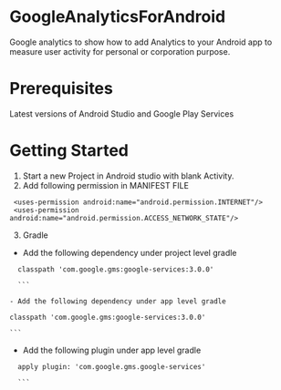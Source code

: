 # GoogleAnalyticsForAndroid
Google analytics to show how to add Analytics to your Android app to measure user activity for personal or corporation purpose.

# Prerequisites
Latest versions of Android Studio and Google Play Services

# Getting Started
1. Start a new Project in Android studio with blank Activity.
2. Add following permission in MANIFEST FILE
 ```
  <uses-permission android:name="android.permission.INTERNET"/>
  <uses-permission android:name="android.permission.ACCESS_NETWORK_STATE"/>
   ```
3. Gradle 
  - Add the following dependency under project level gradle
  ```
    classpath 'com.google.gms:google-services:3.0.0'
    
    ```
    
  - Add the following dependency under app level gradle
  ```
    classpath 'com.google.gms:google-services:3.0.0'
    
    ```
    
  - Add the following plugin under app level gradle
  ```
    apply plugin: 'com.google.gms.google-services'
    
    ```

  
